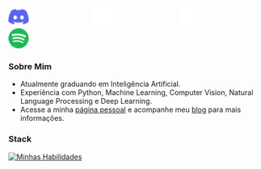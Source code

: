 <div style="display: grid; grid-template-columns: repeat(3, 1fr);">
<a href="" title="Social Media"><img src="https://raw.githubusercontent.com/CLorant/readme-social-icons/main/small/colored/discord.svg" alt="Discord" width="40"></a>   <a href="" title="Medium"><img src="https://raw.githubusercontent.com/CLorant/readme-social-icons/main/medium/light/medium.svg" alt="Medium" width="40"></a>   <a href="" title="X"><img src="https://raw.githubusercontent.com/CLorant/readme-social-icons/main/small/light/twitter-x.svg" alt="X" width="40"></a>   <a href="" title="X"><img src="https://raw.githubusercontent.com/CLorant/readme-social-icons/main/small/colored/spotify.svg" alt="X" width="40"></a>
</div>

### Sobre Mim
- Atualmente graduando em Inteligência Artificial.
- Experiência com Python, Machine Learning, Computer Vision, Natural Language Processing e Deep Learning.
- Acesse a minha [página pessoal](https://lucasdnoronha.github.io/site-pessoal/) e acompanhe meu [blog](https://medium.com/@lucasdiasnoronha1) para mais informações.

### Stack
[![Minhas Habilidades](https://skillicons.dev/icons?i=azure,aws,docker,git,githubactions,jenkins,py,vim,anaconda,bash,linux,opencv,pytorch,sklearn,tensorflow)](https://skillicons.dev)

